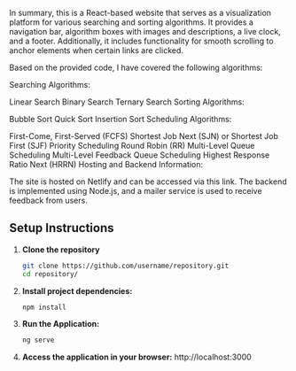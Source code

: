 In summary, this is a React-based website that serves as a visualization platform for various searching and sorting algorithms. It provides a navigation bar, algorithm boxes with images and descriptions, a live clock, and a footer. Additionally, it includes functionality for smooth scrolling to anchor elements when certain links are clicked.

Based on the provided code, I have covered the following algorithms:

Searching Algorithms:

Linear Search
Binary Search
Ternary Search
Sorting Algorithms:

Bubble Sort
Quick Sort
Insertion Sort
Scheduling Algorithms:

First-Come, First-Served (FCFS)
Shortest Job Next (SJN) or Shortest Job First (SJF)
Priority Scheduling
Round Robin (RR)
Multi-Level Queue Scheduling
Multi-Level Feedback Queue Scheduling
Highest Response Ratio Next (HRRN)
Hosting and Backend Information:

The site is hosted on Netlify and can be accessed via this link.
The backend is implemented using Node.js, and a mailer service is used to receive feedback from users.

## Setup Instructions
1. **Clone the repository**
   ```bash
   git clone https://github.com/username/repository.git
   cd repository/
2. **Install project dependencies:**
   ```bash
   npm install
3. **Run the Application:**
   ```bash
   ng serve
4. **Access the application in your browser:**
   http://localhost:3000

